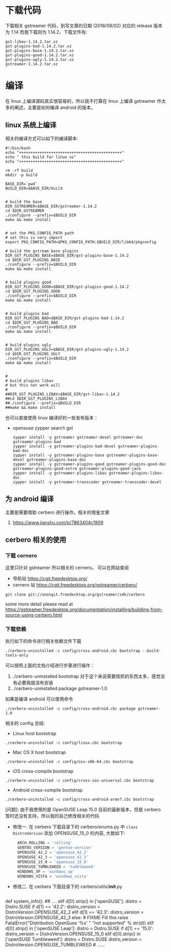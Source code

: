 
# 下载代码

下载相关 gstreamer 代码，到写文章的日期 (2018/08/02) 对应的 release 版本为 1.14 而我下载则为 1.14.2，下载文件有: 

``` shell
gst-libav-1.14.2.tar.xz
gst-plugins-bad-1.14.2.tar.xz
gst-plugins-base-1.14.2.tar.xz
gst-plugins-good-1.14.2.tar.xz
gst-plugins-ugly-1.14.2.tar.xz
gstreamer-1.14.2.tar.xz
```

# 编译

在 linux 上编译源码其实很容易的，所以我不打算在 linux 上编译 gstreamer 作太多的阐述，主要是如何编译 android 的版本。


## linux 系统上编译

相关的编译方式可以如下的编译脚本:

```shell
#!/bin/bash
echo "+++++++++++++++++++++++++++++++++++++++++++++"
echo " this build for linux os"
echo "+++++++++++++++++++++++++++++++++++++++++++++"

rm -rf build
mkdir -p build

BASE_DIR=`pwd`
BUILD_DIR=$BASE_DIR/build


# build the base
DIR_GSTREAMER=$BASE_DIR/gstreamer-1.14.2
cd $DIR_GSTREAMER
./configure --prefix=$BUILD_DIR
make && make install


# set the PKG_CONFIG_PATH path
# set this is very import
export PKG_CONFIG_PATH=$PKG_CONFIG_PATH:$BUILD_DIR/lib64/pkgconfig

# build the gstream base plugins
DIR_GST_PLUGINS_BASE=$BASE_DIR/gst-plugins-base-1.14.2
cd $DIR_GST_PLUGINS_BASE
./configure --prefix=$BUILD_DIR
make && make install


# build plugins good
DIR_GST_PLUGINS_GOOD=$BASE_DIR/gst-plugins-good-1.14.2
cd $DIR_GST_PLUGINS_GOOD
./configure --prefix=$BUILD_DIR
make && make install


# build plugins bad
DIR_GST_PLUGINS_BAD=$BASE_DIR/gst-plugins-bad-1.14.2
cd $DIR_GST_PLUGINS_BAD
./configure --prefix=$BUILD_DIR
make && make install


# build plugins ugly
DIR_GST_PLUGINS_UGLY=$BASE_DIR/gst-plugins-ugly-1.14.2
cd $DIR_GST_PLUGINS_UGLY
./configure --prefix=$BUILD_DIR
make && make install


#
# build plugins libav
# but this not work will
#
##DIR_GST_PLUGINS_LIBAV=$BASE_DIR/gst-libav-1.14.2
##cd $DIR_GST_PLUGINS_LIBAV
##./configure --prefix=$BUILD_DIR
##make && make install

```

也可以直接使用 linux 编译好的一些发布版本：
+ opensuse    zypper search gst
   ```shell
   zypper install -y gstreamer gstreamer-devel gstreamer-doc gstreamer-plugins-bad
   zypper install -y gstreamer-plugins-bad-devel gstreamer-plugins-bad-doc
   zypper install -y gstreamer-plugins-base gstreamer-plugins-base-devel gstreamer-plugins-base-doc
   zypper install -y gstreamer-plugins-good gstreamer-plugins-good-doc gstreamer-plugins-good-extra gstreamer-plugins-good-jack
   zypper install -y gstreamer-plugins-libav gstreamer-plugins-libav-doc
   zypper install -y gstreamer-transcoder gstreamer-transcoder-devel
   ```



## 为 android 编译

主要是需要借助 cerbero 进行操作。相关的借鉴文章
1. https://www.jianshu.com/p/7863404c1909

## cerbero 相关的使用

### 下载 cernero
这里只针对 gstreamer 所以相关的 cernero。 可以在网站查阅

+ 导航站 https://cgit.freedesktop.org/
+ cernero 站  https://cgit.freedesktop.org/gstreamer/cerbero/

```shell
git clone git://anongit.freedesktop.org/gstreamer/sdk/cerbero
```

some more detail please read at  
https://gstreamer.freedesktop.org/documentation/installing/building-from-source-using-cerbero.html


### 下载依赖
执行如下的命令进行相关依赖文件下载
```shell
./cerbero-uninstalled -c config/cross-android.cbc bootstrap --build-tools-only
```


可以按照上面的文档介绍进行步骤进行操作：
1. ./cerbero-uninstalled bootstrap  对于这个来说需要按抓的东西太多，感觉没有必要我就没有安装
2. ./cerbero-uninstalled package gstreamer-1.0

如果是编译 android 可以使用命令
```shell
./cerbero-uninstalled -c config/cross-android.cbc package gstreamer-1.0
```

相关的 config 总结:
+ Linux host bootstrap
```shell
./cerbero-uninstalled -c config/linux.cbc bootstrap
```

+ Mac OS X host bootstrap
```shell
./cerbero-uninstalled -c config/osx-x86-64.cbc bootstrap
```

+ iOS cross-compile bootstrap
```shell
./cerbero-uninstalled -c config/cross-ios-universal.cbc bootstrap
```

+ Android cross-compile bootstrap
```shell
./cerbero-uninstalled -c config/cross-android-armv7.cbc bootstrap
```



[问题]: 由于我使用的是 OpenSUSE Leap 15.0 目前的最新版本，但是 cerbero 暂时还没有支持，所以我的自己修改相关的代码
- 修改一. 在 cerbero 下载目录下的 cerbero/enums.py 中 `class DistroVersion` 添加 OPENSUSE_15_0 的内容, 大致如下:
  ```python
    ARCH_ROLLING = 'rolling'
    GENTOO_VERSION = 'gentoo-version'
    OPENSUSE_42_2 = 'opensuse_42_2'
    OPENSUSE_42_3 = 'opensuse_42_3'
    OPENSUSE_15_0 = 'opensuse_15_0'
    OPENSUSE_TUMBLEWEED = 'tumbleweed'
    WINDOWS_XP = 'windows_xp'
    WINDOWS_VISTA = 'windows_vista'
  ```

- 修改二. 在 cerbero 下面目录下的  cerbero/utils/__init__.py
  ```python
def system_info():
    ## ....
    elif d[0].strip() in ['openSUSE']:
            distro = Distro.SUSE
            if d[1] == '42.2':
                distro_version = DistroVersion.OPENSUSE_42_2
            elif d[1] == '42.3':
                distro_version = DistroVersion.OPENSUSE_42_3
            else:
                # FIXME Fill this
                raise FatalError("Distribution OpenSuse '%s' "
                                 "not supported" % str(d))
        elif d[0].strip() in ['openSUSE Leap']:
            distro = Distro.SUSE
            if d[1] == '15.0':
                distro_version = DistroVersion.OPENSUSE_15_0
        elif d[0].strip() in ['openSUSE Tumbleweed']:
            distro = Distro.SUSE
            distro_version = DistroVersion.OPENSUSE_TUMBLEWEED
    # ......
  ```